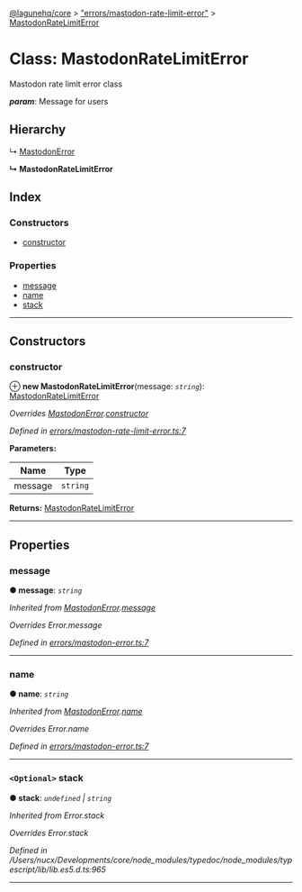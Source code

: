 [@lagunehq/core](../README.md) > ["errors/mastodon-rate-limit-error"](../modules/_errors_mastodon_rate_limit_error_.md) > [MastodonRateLimitError](../classes/_errors_mastodon_rate_limit_error_.mastodonratelimiterror.md)

# Class: MastodonRateLimitError

Mastodon rate limit error class

*__param__*: Message for users

## Hierarchy

↳  [MastodonError](_errors_mastodon_error_.mastodonerror.md)

**↳ MastodonRateLimitError**

## Index

### Constructors

* [constructor](_errors_mastodon_rate_limit_error_.mastodonratelimiterror.md#constructor)

### Properties

* [message](_errors_mastodon_rate_limit_error_.mastodonratelimiterror.md#message)
* [name](_errors_mastodon_rate_limit_error_.mastodonratelimiterror.md#name)
* [stack](_errors_mastodon_rate_limit_error_.mastodonratelimiterror.md#stack)

---

## Constructors

<a id="constructor"></a>

###  constructor

⊕ **new MastodonRateLimitError**(message: *`string`*): [MastodonRateLimitError](_errors_mastodon_rate_limit_error_.mastodonratelimiterror.md)

*Overrides [MastodonError](_errors_mastodon_error_.mastodonerror.md).[constructor](_errors_mastodon_error_.mastodonerror.md#constructor)*

*Defined in [errors/mastodon-rate-limit-error.ts:7](https://github.com/lagunehq/core/blob/9f0a933/src/errors/mastodon-rate-limit-error.ts#L7)*

**Parameters:**

| Name | Type |
| ------ | ------ |
| message | `string` |

**Returns:** [MastodonRateLimitError](_errors_mastodon_rate_limit_error_.mastodonratelimiterror.md)

___

## Properties

<a id="message"></a>

###  message

**● message**: *`string`*

*Inherited from [MastodonError](_errors_mastodon_error_.mastodonerror.md).[message](_errors_mastodon_error_.mastodonerror.md#message)*

*Overrides Error.message*

*Defined in [errors/mastodon-error.ts:7](https://github.com/lagunehq/core/blob/9f0a933/src/errors/mastodon-error.ts#L7)*

___
<a id="name"></a>

###  name

**● name**: *`string`*

*Inherited from [MastodonError](_errors_mastodon_error_.mastodonerror.md).[name](_errors_mastodon_error_.mastodonerror.md#name)*

*Overrides Error.name*

*Defined in [errors/mastodon-error.ts:7](https://github.com/lagunehq/core/blob/9f0a933/src/errors/mastodon-error.ts#L7)*

___
<a id="stack"></a>

### `<Optional>` stack

**● stack**: *`undefined` \| `string`*

*Inherited from Error.stack*

*Overrides Error.stack*

*Defined in /Users/nucx/Developments/core/node_modules/typedoc/node_modules/typescript/lib/lib.es5.d.ts:965*

___

